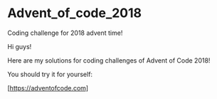# Advent_of_code_2018
Coding challenge for 2018 advent time!

Hi guys!

Here are my solutions for coding challenges of Advent of Code 2018!

You should try it for yourself:

[https://adventofcode.com]
